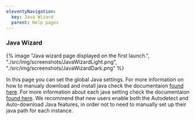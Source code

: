 ```yaml
---
eleventyNavigation:
  key: Java Wizard
  parent: Help pages
--- 
```


### Java Wizard

<div class="row">
  <div class="column">
      {% image "Java wizard page displayed on the first launch.", "./src/img/screenshots/JavaWizardLight.png", "./src/img/screenshots/JavaWizardDark.png" %}
  </div>
</div>

In this page you can set the global Java settings.
For more information on how to manualy download and install java check the documentaion [found here](../getting-started/installing-java).
For more information about each java setting check the documentaion [found here](Java-settings).
We recommend that new users enable both the Autodetect and Auto-download Java features, in order not to need to manually set up their java path for each instance.
